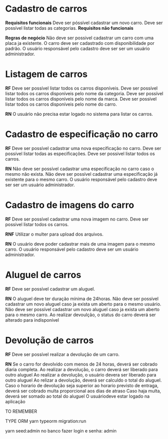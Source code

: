 # Cadastro de carros
**Requisitos funcionais**
Deve ser póssível cadastrar um novo carro.
Deve ser possível listar todas as categorias.
**Requisitos não funcionais**


**Regras de negócio**
Não deve ser possivel cadastrar um carro com uma placa ja existente.
O carro deve ser cadastrado com disponibilidade por padrão.
O usuário responsável pelo cadastro deve ser ser um usuário administrador.


# Listagem de carros

**RF**
Deve ser possível listar todos os carros disponíveis.
Deve ser possível listar todos os carros disponíveis pelo nome da categoria.
Deve ser possível listar todos os carros disponíveis pelo nome da marca.
Deve ser possível listar todos os carros disponíveis pelo nome do carro.

**RN**
O usuário não precisa estar logado no sistema para listar os carros.

# Cadastro de especificação no carro

**RF**
Deve ser possível cadastrar uma nova especificação no carro.
Deve ser possível listar todas as especificações.
Deve ser possivel listar todos os carros.

**RN**
Não deve ser possível cadastrar uma especificação no carro caso o mesmo não exista.
Não deve ser possível cadastrar uma especificação já existente para o mesmo carro.
O usuário responsável pelo cadastro deve ser ser um usuário administrador.

# Cadastro de imagens do carro

**RF**
Deve ser possível cadastrar uma nova imagem no carro.
Deve ser possivel listar todos os carros.

**RNF**
Utilizar o multer para upload dos arquivos.

**RN**
O usuário deve poder cadastrar mais de uma imagem para o mesmo carro.
O usuário responsável pelo cadastro deve ser um usuário administrador.


# Aluguel de carros

**RF**
Deve ser possível cadastrar um aluguel.

**RN**
O aluguel deve ter duração mínima de 24horas.
Não deve ser possível cadastrar um novo aluguel caso ja exista um aberto para o mesmo usuário.
Não deve ser possível cadastrar um novo aluguel caso ja exista um aberto para o mesmo carro.
Ao realizar devoulção, o status do carro deverá ser alterado para indisponível

# Devolução de carros

**RF**
Deve ser possível realizar a devolução de um carro.

**RN**
Se o carro for devolvido com menos de 24 horas, deverá ser cobrado diaria completa.
Ao realizar a devolução, o carro deverá ser liberado para outro aluguel
Ao realizar a devolução, o usuário devera ser liberado para outro aluguel
Ao relizar a devolução, deverá ser calculdo o total do aluguel.
Caso o horario de devolução seja superior ao horario previsto de entraga, deverá ser cobrado multa proporcional aos dias de atraso
Caso haja multa, deverá ser somado ao total do aluguel
O usuáriodeve estar logado na aplicação


TO REMEMBER

TYPE ORM 
yarn typeorm migration:run

yarn seed:admin
no banco fazer login e senha: admin

